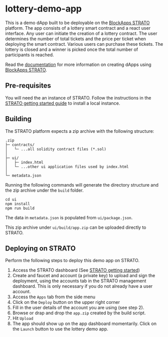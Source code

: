 # lottery-demo-app

This is a demo dApp built to be deployable on the [BlockApps STRATO](http://blockapps.net/blockapps-strato-blockchain-application-development/) platform. The app consists of a lottery smart contract and a react user interface. Any user can initiate the creation of a lottery contract. The user determines the number of total tickets and the price per ticket when deploying the smart contract. Various users can purchase these tickets. The lottery is closed and a winner is picked once the total number of participants is reached.

Read the [documentation](https://developers.blockapps.net/advanced/launch-dapp/) for more information on creating dApps using [BlockApps STRATO](http://blockapps.net/blockapps-strato-blockchain-application-development/).

## Pre-requisites
You will need the an instance of STRATO. Follow the instructions in the [STRATO getting started guide](https://github.com/blockapps/strato-getting-started) to install a local instance.

## Building
The STRATO platform expects a zip archive with the following structure:

```
.zip
├─ contracts/
│   └─ ...all solidity contract files (*.sol)
│
├─ ui/
│   ├─ index.html
│   └─ ...other ui application files used by index.html
│
└─ metadata.json
```

Running the following commands will generate the directory structure and the zip archive under the `build` folder.

```
cd ui
npm install
npm run build
```

The data in `metadata.json` is populated from `ui/package.json`.

This zip archive under `ui/build/app.zip` can be uploaded directly to STRATO.

## Deploying on STRATO
Perform the following steps to deploy this demo app on STRATO.
1. Access the STRATO dashboard (See [STRATO getting started](https://github.com/blockapps/strato-getting-started))
2. Create and faucet and account (a private key) to upload and sign the deployment, using the accounts tab in the STRATO management dashboard. This is only necessary if you do not already have a user account.
3. Access the `Apps` tab from the side menu
4. Click on the `Deploy` button on the upper right corner
5. Fill in the user details of the account you are using (see step 2).
6. Browse or drap and drop the `app.zip` created by the build script.
7. Hit `Upload`
8. The app should show up on the app dashboard momentarily. Click on the `Launch` button to use the lottery demo app.
